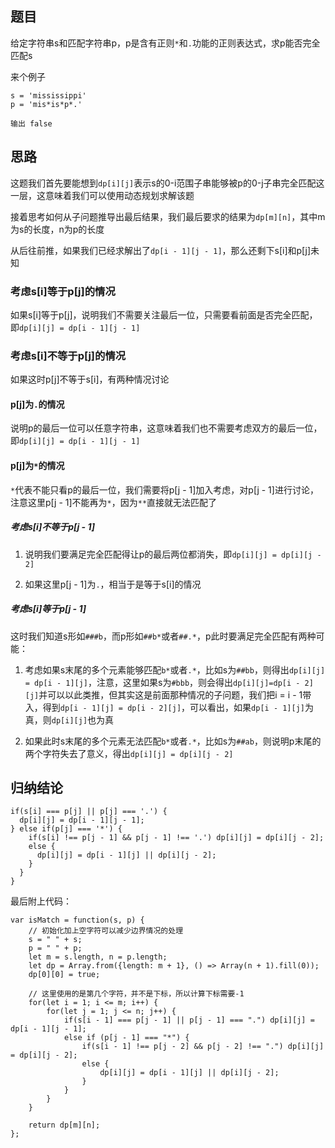 ## 题目

给定字符串s和匹配字符串p，p是含有正则`*`和`.`功能的正则表达式，求p能否完全匹配s

来个例子

```
s = 'mississippi'
p = 'mis*is*p*.'

输出 false
```

## 思路

这题我们首先要能想到`dp[i][j]`表示s的0-i范围子串能够被p的0-j子串完全匹配这一层，这意味着我们可以使用动态规划求解该题

接着思考如何从子问题推导出最后结果，我们最后要求的结果为`dp[m][n]`，其中m为s的长度，n为p的长度

从后往前推，如果我们已经求解出了`dp[i - 1][j - 1]`，那么还剩下s[i]和p[j]未知

### 考虑s[i]等于p[j]的情况

如果s[i]等于p[j]，说明我们不需要关注最后一位，只需要看前面是否完全匹配，即`dp[i][j] = dp[i - 1][j - 1]`

### 考虑s[i]不等于p[j]的情况

如果这时p[j]不等于s[i]，有两种情况讨论

#### p[j]为`.`的情况

说明p的最后一位可以任意字符串，这意味着我们也不需要考虑双方的最后一位，即`dp[i][j] = dp[i - 1][j - 1]`

#### p[j]为`*`的情况

`*`代表不能只看p的最后一位，我们需要将p[j - 1]加入考虑，对p[j - 1]进行讨论，注意这里p[j - 1]不能再为`*`，因为`**`直接就无法匹配了

##### 考虑s[i]不等于p[j - 1]

1. 说明我们要满足完全匹配得让p的最后两位都消失，即`dp[i][j] = dp[i][j - 2]`

2. 如果这里p[j - 1]为`.`，相当于是等于s[i]的情况

##### 考虑s[i]等于p[j - 1]

这时我们知道s形如`###b`，而p形如`##b*`或者`##.*`，p此时要满足完全匹配有两种可能：

1. 考虑如果s末尾的多个元素能够匹配`b*`或者`.*`，比如s为`##bb`，则得出`dp[i][j] = dp[i - 1][j]`，注意，这里如果s为`#bbb`，则会得出`dp[i][j]=dp[i - 2][j]`并可以以此类推，但其实这是前面那种情况的子问题，我们把i = i - 1带入，得到`dp[i - 1][j] = dp[i - 2][j]`，可以看出，如果`dp[i - 1][j]`为真，则`dp[i][j]`也为真

2. 如果此时s末尾的多个元素无法匹配`b*`或者`.*`，比如s为`##ab`，则说明p末尾的两个字符失去了意义，得出`dp[i][j] = dp[i][j - 2]`

## 归纳结论

```
if(s[i] === p[j] || p[j] === '.') {
  dp[i][j] = dp[i - 1][j - 1];
} else if(p[j] === '*') {
    if(s[i] !== p[j - 1] && p[j - 1] !== '.') dp[i][j] = dp[i][j - 2];
    else {
      dp[i][j] = dp[i - 1][j] || dp[i][j - 2];
    }
  }
}
```

最后附上代码：

```
var isMatch = function(s, p) {
    // 初始化加上空字符可以减少边界情况的处理
    s = " " + s;
    p = " " + p;
    let m = s.length, n = p.length;
    let dp = Array.from({length: m + 1}, () => Array(n + 1).fill(0));
    dp[0][0] = true;

    // 这里使用的是第几个字符，并不是下标，所以计算下标需要-1
    for(let i = 1; i <= m; i++) {
        for(let j = 1; j <= n; j++) {
            if(s[i - 1] === p[j - 1] || p[j - 1] === ".") dp[i][j] = dp[i - 1][j - 1];
            else if (p[j - 1] === "*") {
                if(s[i - 1] !== p[j - 2] && p[j - 2] !== ".") dp[i][j] = dp[i][j - 2];
                else {
                    dp[i][j] = dp[i - 1][j] || dp[i][j - 2];
                }
            }
        }
    }

    return dp[m][n];
};
```
